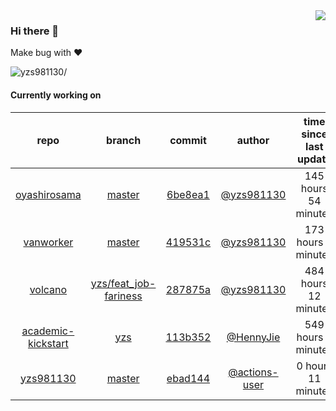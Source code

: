 <img align="right" src="https://github-readme-stats.vercel.app/api?username=yzs981130&show_icons=true&hide_title=true" />

### Hi there 👋


Make bug with ❤️

<p align="left"> <img src=https://komarev.com/ghpvc/?username=yzs981130 alt=yzs981130/> </p>


<!--
**yzs981130/yzs981130** is a ✨ _special_ ✨ repository because its `README.md` (this file) appears on your GitHub profile.

Here are some ideas to get you started:

- 🔭 I’m currently working on ...
- 🌱 I’m currently learning ...
- 👯 I’m looking to collaborate on ...
- 🤔 I’m looking for help with ...
- 💬 Ask me about ...
- 📫 How to reach me: ...
- 😄 Pronouns: ...
- ⚡ Fun fact: ...
-->

#### Currently working on


| repo | branch | commit | author | time since last update | language |
|:---:|:---:|:---:|:---:|:---:|:---:|
| [oyashirosama](https://github.com/yzs981130/oyashirosama) | [master](https://github.com/yzs981130/oyashirosama/tree/master) |[6be8ea1](https://github.com/yzs981130/oyashirosama/commit/6be8ea1422dbb5f0f2751b9895948400e126f749) | [@yzs981130](https://github.com/yzs981130) |145 hours 54 minutes | ![](https://img.shields.io/badge/language-Go-default.svg?style=flat-square)|
| [vanworker](https://github.com/yzs981130/vanworker) | [master](https://github.com/yzs981130/vanworker/tree/master) |[419531c](https://github.com/yzs981130/vanworker/commit/419531cbf091374df5fc4f9f35ff7fdc2ff732bd) | [@yzs981130](https://github.com/yzs981130) |173 hours 1 minutes | ![](https://img.shields.io/badge/language-HTML-default.svg?style=flat-square)|
| [volcano](https://github.com/yzs981130/volcano) | [yzs/feat_job-fariness](https://github.com/yzs981130/volcano/tree/yzs/feat_job-fariness) |[287875a](https://github.com/yzs981130/volcano/commit/287875ab4305327d60cef83f8c9cf5679588b4bf) | [@yzs981130](https://github.com/yzs981130) |484 hours 12 minutes | ![](https://img.shields.io/badge/language-Go-default.svg?style=flat-square)|
| [academic-kickstart](https://github.com/HennyJie/academic-kickstart) | [yzs](https://github.com/HennyJie/academic-kickstart/tree/yzs) |[113b352](https://github.com/HennyJie/academic-kickstart/commit/113b35289fd28eb45dbc375eb19aa734da773137) | [@HennyJie](https://github.com/HennyJie) |549 hours 9 minutes | ![](https://img.shields.io/badge/language-Shell-default.svg?style=flat-square)|
| [yzs981130](https://github.com/yzs981130/yzs981130) | [master](https://github.com/yzs981130/yzs981130/tree/master) |[ebad144](https://github.com/yzs981130/yzs981130/commit/ebad1444cc79e43b275bb4f1c9bfb124dc0cc53e) | [@actions-user](https://github.com/actions-user) |0 hours 11 minutes | ![](https://img.shields.io/badge/language-Go-default.svg?style=flat-square)|
